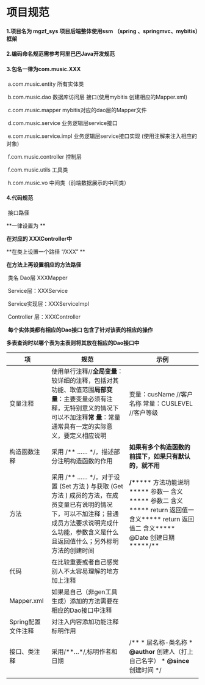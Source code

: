 # 项目规范

#### 1.项目名为 mgzf_sys 项目后端整体使用ssm （spring 、springmvc、mybitis）框架

#### 2.编码命名规范需参考阿里巴巴Java开发规范

#### 3.包名一律为com.music.XXX

​	a.com.music.entity  所有实体类

​	b.com.music.dao     数据库访问层 接口(使用mybitis 创建相应的Mapper.xml)

​	c.com.music.mapper   mybitis对应的dao层的Mapper文件

​	d.com.music.service       业务逻辑层service接口

​	e.com.music.service.impl     业务逻辑层service接口实现 (使用注解来注入相应的对象)

​	f.com.music.controller  控制层

​	f.com.music.utils  工具类

​	h.com.music.vo     中间类（前端数据展示的中间类）

#### 4.代码规范

​	接口路径

**一律设置为 **

**在对应的 XXXController中**

**在类上设置一个路径 “/XXX” **

**在方法上再设置相应的方法路径**

​	类名 	Dao层 XXXMapper

​			Service层：XXXService	

​			Service实现层：XXXServiceImpl

​			Controller 层：XXXController

​			**每个实体类都有相应的Dao接口 包含了针对该表的相应的操作**

​			**多表查询时以哪个表为主表则将其放在相应的Dao接口中**

| **项**             | **规范**                                                     | **示例**                                                     |
| ------------------ | ------------------------------------------------------------ | ------------------------------------------------------------ |
| 变量注释           | 使用单行注释//**全局变量**：较详细的注释，包括对其功能、取值范围**局部变量**：主要变量必须有注释，无特别意义的情况下可以不加注释**常    量**：常量通常具有一定的实际意义，要定义相应说明 | 变量：cusName   //客户名称 常量：CUSLEVEL //客户等级         |
| 构造函数注释       | 采用 /** …… */，描述部分注明构造函数的作用                   | **如果有多个构造函数的前提下，如果只有默认的，就不用**       |
| 方法               | 采用 /** …… */，对于设置 (Set 方法 ) 与获取 (Get 方法 ) 成员的方法，在成员变量已有说明的情况下，可以不加注释；普通成员方法要求说明完成什么功能，参数含义是什么且返回值什么；另外标明方法的创建时间 | **/\******* 方法功能说明***** 参数一  含义***** 参数二  含义***** return 返回值一 含义***** return 返回值二 含义***** @Date 创建日期*****/** |
| 代码               | 在比较重要或者自己感觉别人不太容易理解的地方加上注释         |                                                              |
| Mapper.xml         | 如果是自己（非gen工具生成）添加的方法需要在相应的Dao接口中注释 |                                                              |
| Spring配置文件注释 | 对注入内容添加功能注释标明作用                               |                                                              |
| 接口、类注释       | 采用/**…*/,标明作者和日期                                    | /** * 层名称-类名称 * **@author** 创建人（打上自己名字） * **@since** 创建时间 */ |
|                    |                                                              |                                                              |